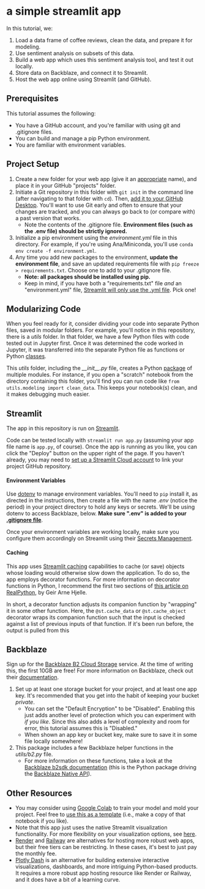# a simple streamlit app

In this tutorial, we:

1. Load a data frame of coffee reviews, clean the data, and prepare it for modeling.
2. Use sentiment analysis on subsets of this data.
3. Build a web app which uses this sentiment analysis tool, and test it out locally.
4. Store data on Backblaze, and connect it to Streamlit.
5. Host the web app online using Streamlit (and GitHub).

## Prerequisites

This tutorial assumes the following:

- You have a GitHub account, and you're familiar with using git and .gitignore files.
- You can build and manage a pip Python environment.
- You are familiar with environment variables.

## Project Setup

1. Create a new folder for your web app (give it an [appropriate](https://gravitydept.com/blog/devising-a-git-repository-naming-convention) name), and place it in your GitHub "projects" folder.
2. Initiate a Git repository in this folder with `git init` in the command line (after navigating to that folder with `cd`). Then, [add it to your GitHub Desktop](https://docs.github.com/en/desktop/contributing-and-collaborating-using-github-desktop/adding-and-cloning-repositories/adding-a-repository-from-your-local-computer-to-github-desktop). You'll want to use Git early and often to ensure that your changes are tracked, and you can always go back to (or compare with) a past version that works.
   - Note the contents of the .gitignore file. **Environment files (such as the .env file) should be strictly ignored.**
3. Initialize a pip environment using the *environment.yml* file in this directory. For example, if you're using Ana/Miniconda, you'll use `conda env create -f environment.yml`. 
4. Any time you add new packages to the environment, **update the environment file**, and save an updated requirements file with `pip freeze > requirements.txt`. Choose one to add to your .gitignore file.
   - **Note: all packages should be installed using pip.**
   - Keep in mind, if you have both a "requirements.txt" file *and* an "environment.yml" file, [Streamlit will only use the .yml file](https://docs.streamlit.io/streamlit-community-cloud/deploy-your-app/app-dependencies#other-python-package-managers). Pick one!

## Modularizing Code

When you feel ready for it, consider dividing your code into separate Python files, saved in modular folders. For example, you'll notice in this repository, there is a *utils* folder. In that folder, we have a few Python files with code tested out in Jupyter first. Once it was determined the code worked in Jupyter, it was transferred into the separate Python file as functions or Python [classes](https://www.w3schools.com/python/python_classes.asp).

This *utils* folder, including the *\_\_init__.py* file, creates a Python [package](https://docs.python.org/3/tutorial/modules.html#packages) of multiple modules. For instance, if you open a "scratch" notebook from the directory containing this folder, you'll find you can run code like `from utils.modeling import clean_data`. This keeps your notebook(s) clean, and it makes debugging much easier.

## Streamlit

The app in this repository is run on [Streamlit](https://streamlit.io/).

Code can be tested locally with `streamlit run app.py` (assuming your app file name is `app.py`, of course). Once the app is running as you like, you can click the "Deploy" button on the upper right of the page. If you haven't already, you may need to [set up a Streamlit Cloud account](https://docs.streamlit.io/streamlit-community-cloud/get-started) to link your project GitHub repository.

#### Environment Variables

Use [dotenv](https://github.com/theskumar/python-dotenv#getting-started) to manage environment variables. You'll need to `pip` install it, as directed in the instructions, then create a file with the name *.env* (notice the period) in your project directory to hold any keys or secrets. We'll be using dotenv to access Backblaze, below. **Make sure ".env" is added to your [.gitignore file](https://www.atlassian.com/git/tutorials/saving-changes/gitignore)**.

Once your environment variables are working locally, make sure you configure them accordingly on Streamlit using their [Secrets Management](https://docs.streamlit.io/streamlit-community-cloud/deploy-your-app/secrets-management).

#### Caching

This app uses [Streamlit caching](https://docs.streamlit.io/library/advanced-features/caching) capabilities to cache (or save) objects whose loading would otherwise slow down the application. To do so, the app employs decorator functions. For more information on decorator functions in Python, I recommend the first two sections of [this article on RealPython](https://realpython.com/primer-on-python-decorators), by Geir Arne Hjelle.

In short, a decorator function adjusts its companion function by "wrapping" it in some other function. Here, the `@st.cache_data` or `@st.cache_object` decorator wraps its companion function such that the input is checked against a list of previous inputs of that function. If it's been run before, the output is pulled from this 

## Backblaze

Sign up for the [Backblaze B2 Cloud Storage](https://www.backblaze.com/b2/cloud-storage.html) service. At the time of writing this, the first 10GB are free! For more information on Backblaze, check out their [documentation](https://www.backblaze.com/docs/cloud-storage-python-developer-quick-start-guide).

1. Set up at least one storage bucket for your project, and at least one app key. It's recommended that you get into the habit of keeping your bucket *private*.
   - You can set the "Default Encryption" to be "Disabled". Enabling this just adds another level of protection which you can experiment with *if you like*. Since this also adds a level of complexity and room for error, this tutorial assumes this is "Disabled."
   - When shown an app key or bucket key, make sure to save it in some file locally somewhere!
2. This package includes a few Backblaze helper functions in the *utils/b2.py* file.
   - For more information on these functions, take a look at the [Backblaze b2sdk documentation](https://b2-sdk-python.readthedocs.io/en/master/index.html) (this is the Python package driving the [Backblaze Native API](https://www.backblaze.com/apidocs/introduction-to-the-b2-native-api)).



## Other Resources

- You may consider using [Google Colab](https://colab.research.google.com/) to train your model and mold your project. Feel free to [use this as a template](https://colab.research.google.com/drive/1kgr3zMrC4sgBZXCx0jgVwXAIPXJgUJn_?usp=sharing) (i.e., make a copy of that notebook if you like). 
- Note that this app just uses the native Streamlit visualization functionality. For more flexibility on your visualization options, see [here](https://docs.streamlit.io/library/api-reference/charts).
- [Render](https://render.com/) and [Railway](https://railway.app/) are alternatives for hosting more robust web apps, but their free tiers can be restricting. In these cases, it's best to just pay the monthly fee.
- [Plotly Dash](https://dash.plotly.com/tutorial) is an alternative for building extensive interactive visualizations, dashboards, and more intriguing Python-based products. It requires a more robust app hosting resource like Render or Railway, and it does have a bit of a learning curve.